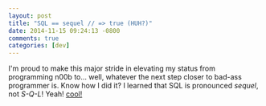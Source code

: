 ```yaml
---
layout: post
title: "SQL == sequel // => true (HUH?)"
date: 2014-11-15 09:24:13 -0800
comments: true
categories: [dev]
---
```


I'm proud to make this major stride in elevating my status from programming n00b to... well, whatever the next step closer to bad-ass programmer is. Know how I did it? I learned that SQL is pronounced *sequel*, not *S-Q-L*! Yeah! [cool!](/images/cool.png)
